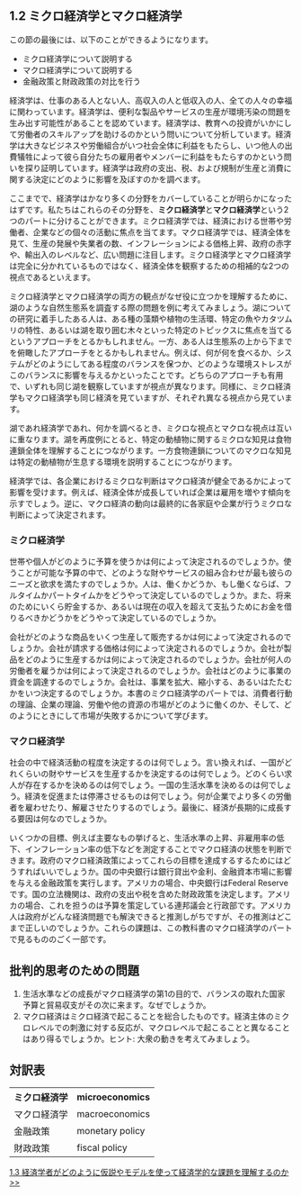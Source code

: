 ## 1.2 ミクロ経済学とマクロ経済学

この節の最後には、以下のことができるようになります。

* ミクロ経済学について説明する
* マクロ経済学について説明する
* 金融政策と財政政策の対比を行う

経済学は、仕事のある人とない人、高収入の人と低収入の人、全ての人々の幸福に関わっています。経済学は、便利な製品やサービスの生産が環境汚染の問題を生み出す可能性があることを認めています。経済学は、教育への投資がいかにして労働者のスキルアップを助けるのかという問いについて分析しています。経済学は大きなビジネスや労働組合がいつ社会全体に利益をもたらし、いつ他人の出費犠牲によって彼ら自分たちの雇用者やメンバーに利益をもたらすのかという問いを探り証明しています。経済学は政府の支出、税、および規制が生産と消費に関する決定にどのように影響を及ぼすのかを調べます。

ここまでで、経済学はかなり多くの分野をカバーしていることが明らかになったはずです。私たちはこれらのその分野を、**ミクロ経済学**と**マクロ経済学**という2つのパートに分けることができます。ミクロ経済学では、経済における世帯や労働者、企業などの個々の活動に焦点を当てます。マクロ経済学では、経済全体を見て、生産の発展や失業者の数、インフレーションによる価格上昇、政府の赤字や、輸出入のレベルなど、広い問題に注目します。ミクロ経済学とマクロ経済学は完全に分かれているものではなく、経済全体を観察するための相補的な2つの視点であるといえます。

ミクロ経済学とマクロ経済学の両方の観点がなぜ役に立つかを理解するために、湖のような自然生態系を調査する際の問題を例に考えてみましょう。湖についての研究に着手したある人は、ある種の藻類や植物の生活環、特定の魚やカタツムリの特性、あるいは湖を取り囲む木々といった特定のトピックスに焦点を当てるというアプローチをとるかもしれません。一方、ある人は生態系の上から下までを俯瞰したアプローチをとるかもしれません。例えば、何が何を食べるか、システムがどのようにしてある程度のバランスを保つか、どのような環境ストレスがこのバランスに影響を与えるかといったことです。どちらのアプローチも有用で、いずれも同じ湖を観察していますが視点が異なります。同様に、ミクロ経済学もマクロ経済学も同じ経済を見ていますが、それぞれ異なる視点から見ています。

湖であれ経済学であれ、何かを調べるとき、ミクロな視点とマクロな視点は互いに重なります。湖を再度例にとると、特定の動植物に関するミクロな知見は食物連鎖全体を理解することにつながります。一方食物連鎖についてのマクロな知見は特定の動植物が生息する環境を説明することにつながります。

経済学では、各企業におけるミクロな判断はマクロ経済が健全であるかによって影響を受けます。例えば、経済全体が成長していれば企業は雇用を増やす傾向を示すでしょう。逆に、マクロ経済の動向は最終的に各家庭や企業が行うミクロな判断によって決定されます。

### ミクロ経済学
世帯や個人がどのように予算を使うかは何によって決定されるのでしょうか。使うことが可能な予算の中で、どのような財やサービスの組み合わせが最も彼らのニーズと欲求を満たすのでしょうか。人は、働くかどうか、もし働くならば、フルタイムかパートタイムかをどうやって決定しているのでしょうか。また、将来のためにいくら貯金するか、あるいは現在の収入を超えて支払うためにお金を借りるべきかどうかをどうやって決定しているのでしょうか。

会社がどのような商品をいくつ生産して販売するかは何によって決定されるのでしょうか。会社が請求する価格は何によって決定されるのでしょうか。会社が製品をどのように生産するかは何によって決定されるのでしょうか。会社が何人の労働者を雇うかは何によって決定されるのでしょうか。会社はどのように事業の資金を調達するのでしょうか。会社は、事業を拡大、縮小する、あるいはたたむかをいつ決定するのでしょうか。本書のミクロ経済学のパートでは、消費者行動の理論、企業の理論、労働や他の資源の市場がどのように働くのか、そして、どのようにときにして市場が失敗するかについて学びます。

### マクロ経済学
社会の中で経済活動の程度を決定するのは何でしょう。言い換えれば、一国がどれくらいの財やサービスを生産するかを決定するのは何でしょう。どのくらい求人が存在するかを決めるのは何でしょう。一国の生活水準を決めるのは何でしょう。経済を促進または停滞させるものは何でしょう。何が企業でより多くの労働者を雇わせたり、解雇させたりするのでしょう。最後に、経済が長期的に成長する要因は何なのでしょうか。

いくつかの目標、例えば主要なもの挙げると、生活水準の上昇、非雇用率の低下、インフレーション率の低下などを測定することでマクロ経済の状態を判断できます。政府のマクロ経済政策によってこれらの目標を達成するするためにはどうすればいいでしょうか。国の中央銀行は銀行貸出や金利、金融資本市場に影響を与える金融政策を実行します。アメリカの場合、中央銀行はFederal Reserveです。国の立法機関は、政府の支出や税を含めた財政政策を決定します。アメリカの場合、これを担うのは予算を策定している連邦議会と行政部です。アメリカ人は政府がどんな経済問題でも解決できると推測しがちですが、その推測はどこまで正しいのでしょうか。これらの課題は、この教科書のマクロ経済学のパートで見るもののごく一部です。

<div class="critical_thinking_questions">
    <h2>
        批判的思考のための問題
    </h2>
    <ol>
        <li>
            生活水準などの成長がマクロ経済学の第1の目的で、バランスの取れた国家予算と貿易収支がその次に来ます。なぜでしょうか。
        </li>
        <li>
            マクロ経済はミクロ経済で起こることを総合したものです。経済主体のミクロレベルでの刺激に対する反応が、マクロレベルで起こることと異なることはあり得るでしょうか。ヒント: 大衆の動きを考えてみましょう。
        </li>
    </ol>
</div>

<div class="glossary">
    <h2>
        対訳表
    </h2>
    <table>
  <tr>
    <th>ミクロ経済学</th>
    <th>microeconomics</th>
  </tr>
  <tr>
    <td>マクロ経済学</td>
    <td>macroeconomics</td>
  </tr>
  <tr>
    <td>金融政策</td>
    <td>monetary policy</td>
  </tr>
  <tr>
    <td>財政政策</td>
    <td>fiscal policy</td>
  </tr>
</table>
</div>

[1.3 経済学者がどのように仮説やモデルを使って経済学的な課題を理解するのか >>](1-3-How-Economists-Use-Theories-and-Models-to-Understand-Economic-Issues)